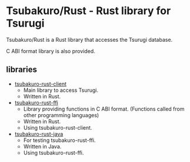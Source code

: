 # Tsubakuro/Rust - Rust library for Tsurugi

Tsubakuro/Rust is a Rust library that accesses the Tsurugi database.

C ABI format library is also provided.

## libraries

- [tsubakuro-rust-client](tsubakuro-rust-client)
  - Main library to access Tsurugi.
  - Written in Rust.
- [tsubakuro-rust-ffi](tsubakuro-rust-ffi)
  - Library providing functions in C ABI format. (Functions called from other programming languages)
  - Written in Rust.
  - Using tsubakuro-rust-client.
- [tsubakuro-rust-java](tsubakuro-rust-java)
  - For testing tsubakuro-rust-ffi.
  - Written in Java.
  - Using tsubakuro-rust-ffi.